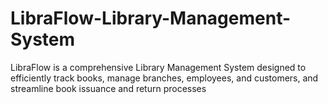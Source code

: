 # LibraFlow-Library-Management-System
LibraFlow is a comprehensive Library Management System designed to efficiently track books, manage branches, employees, and customers, and streamline book issuance and return processes
